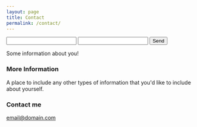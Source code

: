```yaml
---
layout: page
title: Contact
permalink: /contact/
---
```


<form action="//formspree.io/Spencer.R.Wood@gmail.com"
      method="POST">
    <input type="text" name="name">
    <input type="email" name="_replyto">
    <input type="submit" value="Send">
</form>

Some information about you!

### More Information

A place to include any other types of information that you'd like to include about yourself.

### Contact me

[email@domain.com](mailto:email@domain.com)
